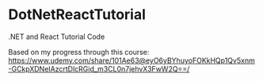 # DotNetReactTutorial
.NET and React Tutorial Code

Based on my progress through this course: https://www.udemy.com/share/101Ae63@eyO6yBYhuyoFOKkHQp1Qv5xnm-GCkpXDNeIAzcrtDlcRGid_m3CL0n7jehvX3FwW2Q==/
